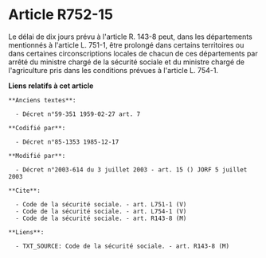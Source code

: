 # Article R752-15

Le délai de dix jours prévu à l'article R. 143-8 peut, dans les départements mentionnés à l'article L. 751-1, être prolongé
dans certains territoires ou dans certaines circonscriptions locales de chacun de ces départements par arrêté du ministre
chargé de la sécurité sociale et du ministre chargé de l'agriculture pris dans les conditions prévues à l'article L. 754-1.

**Liens relatifs à cet article**

	**Anciens textes**:

	  - Décret n°59-351 1959-02-27 art. 7

	**Codifié par**:

	  - Décret n°85-1353 1985-12-17

	**Modifié par**:

	  - Décret n°2003-614 du 3 juillet 2003 - art. 15 () JORF 5 juillet 2003

	**Cite**:

	  - Code de la sécurité sociale. - art. L751-1 (V)
	  - Code de la sécurité sociale. - art. L754-1 (V)
	  - Code de la sécurité sociale. - art. R143-8 (M)

	**Liens**:

	  - TXT_SOURCE: Code de la sécurité sociale. - art. R143-8 (M)
